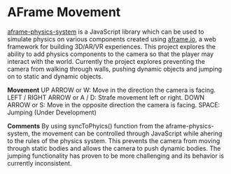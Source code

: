 AFrame Movement
==============

<a href="https://github.com/c-frame/aframe-physics-system" target="_blank">aframe-physics-system</a> is a JavaScript library which can be used to simulate physics on various components created using <a href="https://aframe.io/" target="_blank">
aframe.io</a>, a web framework for building 3D/AR/VR experiences.  This project explores the ability to add physics components to the camera so that the player may interact with the world.  Currently the project explores preventing the camera from 
walking through walls, pushing dynamic objects and jumping on to static and dynamic objects.  

<b>Movement</b>
UP ARROW or W: Move in the direction the camera is facing. 
LEFT / RIGHT ARROW or A / D: Strafe movement left or right. 
DOWN ARROW or S: Move in the opposite direction the camera is facing.
SPACE: Jumping (Under Development)

<b>Comments</b>
By using syncToPhyics() function from the aframe-physics-system, the movement can be controlled through JavaScript while ahering to the rules of the physics system.  This prevents the camera from moving through static bodies and allows the camera 
to push dynamic bodies. The jumping functionality has proven to be more challenging and its behavior is currently inconsistent.

